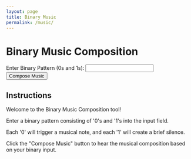 ```yaml
---
layout: page
title: Binary Music
permalink: /music/
---
```

<html lang="en">
<head>
  <meta charset="UTF-8">
</head>
<body>
  <h1>Binary Music Composition</h1>
  <label for="binaryInput">Enter Binary Pattern (0s and 1s): </label>
  <input type="text" id="binaryInput">
  <button onclick="composeMusic()">Compose Music</button>

  <div id="instructions">
    <h2>Instructions</h2>
    <p>Welcome to the Binary Music Composition tool!</p>
    <p>Enter a binary pattern consisting of '0's and '1's into the input field.</p>
    <p>Each '0' will trigger a musical note, and each '1' will create a brief silence.</p>
    <p>Click the "Compose Music" button to hear the musical composition based on your binary input.</p>
  </div>

  <script>
    function composeMusic() {
      const binaryInput = document.getElementById('binaryInput').value;
      const audioContext = new (window.AudioContext || window.webkitAudioContext)();
      const notes = ['C4', 'D4', 'E4', 'F4', 'G4', 'A4', 'B4']; // Musical notes

      const oscillator = audioContext.createOscillator();
      oscillator.type = 'sine'; // Oscillator type
      oscillator.connect(audioContext.destination); // Connect oscillator to speakers

      const noteDuration = 0.5; // Duration for each note in seconds
      const noteDelay = 0.1; // Delay between notes

      let time = audioContext.currentTime;

      for (let i = 0; i < binaryInput.length; i++) {
        const bit = binaryInput.charAt(i);

        if (bit === '0') {
          // Play a musical note for '0'
          const note = notes[i % notes.length];
          oscillator.frequency.setValueAtTime(noteToFrequency(note), time);
          oscillator.start(time);
          oscillator.stop(time + noteDuration);
        } else if (bit === '1') {
          // Create a short silence for '1'
          time += noteDuration + noteDelay;
        }

        time += noteDuration + noteDelay;
      }
    }

    function noteToFrequency(note) {
      const notesMap = { //assigns note to a certain frquency 
        'C4': 261.63,
        'D4': 293.66,
        'E4': 329.63,
        'F4': 349.23,
        'G4': 392.00,
        'A4': 440.00,
        'B4': 493.88
      };
      return notesMap[note];
    }

    
  </script>
</body>
</html>

